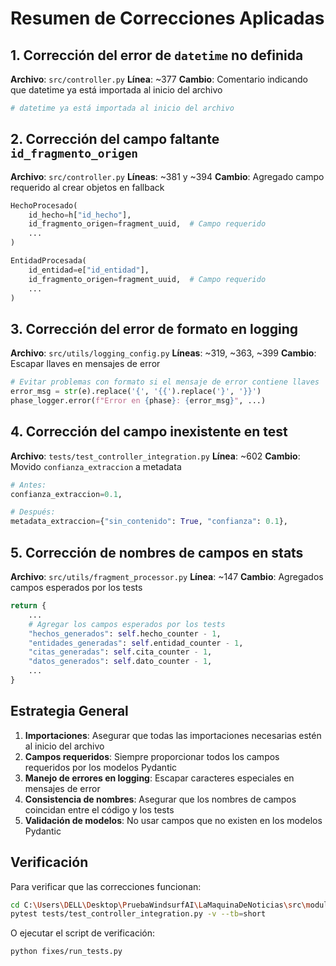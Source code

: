 # Resumen de Correcciones Aplicadas

## 1. Corrección del error de `datetime` no definida
**Archivo**: `src/controller.py`
**Línea**: ~377
**Cambio**: Comentario indicando que datetime ya está importada al inicio del archivo
```python
# datetime ya está importada al inicio del archivo
```

## 2. Corrección del campo faltante `id_fragmento_origen`
**Archivo**: `src/controller.py`
**Líneas**: ~381 y ~394
**Cambio**: Agregado campo requerido al crear objetos en fallback
```python
HechoProcesado(
    id_hecho=h["id_hecho"],
    id_fragmento_origen=fragment_uuid,  # Campo requerido
    ...
)

EntidadProcesada(
    id_entidad=e["id_entidad"],
    id_fragmento_origen=fragment_uuid,  # Campo requerido
    ...
)
```

## 3. Corrección del error de formato en logging
**Archivo**: `src/utils/logging_config.py`
**Líneas**: ~319, ~363, ~399
**Cambio**: Escapar llaves en mensajes de error
```python
# Evitar problemas con formato si el mensaje de error contiene llaves
error_msg = str(e).replace('{', '{{').replace('}', '}}')
phase_logger.error(f"Error en {phase}: {error_msg}", ...)
```

## 4. Corrección del campo inexistente en test
**Archivo**: `tests/test_controller_integration.py`
**Línea**: ~602
**Cambio**: Movido `confianza_extraccion` a metadata
```python
# Antes:
confianza_extraccion=0.1,

# Después:
metadata_extraccion={"sin_contenido": True, "confianza": 0.1},
```

## 5. Corrección de nombres de campos en stats
**Archivo**: `src/utils/fragment_processor.py`
**Línea**: ~147
**Cambio**: Agregados campos esperados por los tests
```python
return {
    ...
    # Agregar los campos esperados por los tests
    "hechos_generados": self.hecho_counter - 1,
    "entidades_generadas": self.entidad_counter - 1,
    "citas_generadas": self.cita_counter - 1,
    "datos_generados": self.dato_counter - 1,
    ...
}
```

## Estrategia General

1. **Importaciones**: Asegurar que todas las importaciones necesarias estén al inicio del archivo
2. **Campos requeridos**: Siempre proporcionar todos los campos requeridos por los modelos Pydantic
3. **Manejo de errores en logging**: Escapar caracteres especiales en mensajes de error
4. **Consistencia de nombres**: Asegurar que los nombres de campos coincidan entre el código y los tests
5. **Validación de modelos**: No usar campos que no existen en los modelos Pydantic

## Verificación

Para verificar que las correcciones funcionan:

```bash
cd C:\Users\DELL\Desktop\PruebaWindsurfAI\LaMaquinaDeNoticias\src\module_pipeline
pytest tests/test_controller_integration.py -v --tb=short
```

O ejecutar el script de verificación:

```bash
python fixes/run_tests.py
```
